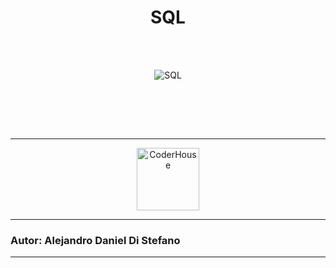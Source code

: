 <h1 align="center">SQL</h1><br><br>
<p align="center"> 
<img src="https://cdn-dynmedia-1.microsoft.com/is/image/microsoftcorp/SQL_2019_Webpage_illustration_RE4r3wO:VP1-539x400?resMode=sharp2&op_usm=1.5,0.65,15,0&qlt=100&fit=constrain" alt="SQL" />
</p><br>
 <!-- <h2 align="center">Lenguaje y Herramientas</h2>
 <br><br>
 <p align="center">  -->
 
 
</p>
<br><br>



---



<p align="center"> 
    <img src="https://jobs.coderhouse.com/assets/logos_coderhouse.png" alt="CoderHouse"  height="100"/>
</p>



---



### Autor: Alejandro Daniel Di Stefano

---